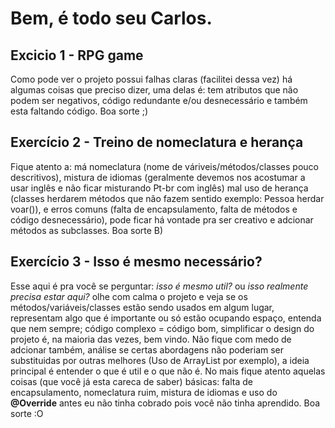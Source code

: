 # Bem, é todo seu Carlos.

## Excicio 1 - RPG game
Como pode ver o projeto possui falhas claras (facilitei dessa vez) há algumas
coisas que preciso dizer, uma delas é: tem atributos que não podem ser negativos,
código redundante e/ou desnecessário e também esta faltando código.
Boa sorte ;)

## Exercício 2 - Treino de nomeclatura e herança
Fique atento a: má nomeclatura (nome de váriveis/métodos/classes pouco descritivos),
mistura de idiomas (geralmente devemos nos acostumar a usar inglês e não ficar
misturando Pt-br com inglês) mal uso de herança (classes herdarem métodos que não
fazem sentido exemplo: Pessoa herdar voar()), e erros comuns (falta de encapsulamento,
falta de métodos e código desnecessário), pode ficar há vontade pra ser creativo
e adcionar métodos as subclasses.
Boa sorte B)

## Exercício 3 - Isso é mesmo necessário?
Esse aqui é pra você se perguntar: *isso é mesmo util?* ou *isso realmente precisa estar aqui?*
olhe com calma o projeto e veja se os métodos/variáveis/classes estão sendo usados em algum lugar,
representam algo que é importante ou só estão ocupando espaço, entenda que nem sempre;
código complexo = código bom, simplificar o design do projeto é, na maioria das vezes, bem vindo.
Não fique com medo de adcionar também, análise se certas abordagens não poderiam ser substituidas
por outras melhores (Uso de ArrayList por exemplo), a ideia principal é entender o que é util e o que não é.
No mais fique atento aquelas coisas (que você já esta careca de saber) básicas:
falta de encapsulamento, nomeclatura ruim, mistura de idiomas e uso do **@Override**
antes eu não tinha cobrado pois você não tinha aprendido.
Boa sorte :O